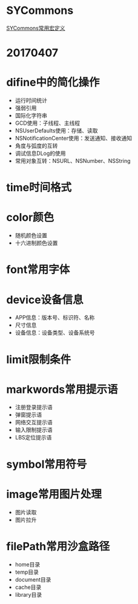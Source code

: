 # SYCommons
[SYCommons常用宏定义](https://github.com/potato512/SYCategory/tree/master/SYCommons)

# 20170407
# difine中的简化操作
 * 运行时间统计
 * 强弱引用
 * 国际化字符串
 * GCD使用：子线程、主线程
 * NSUserDefaults使用：存储、读取
 * NSNotificationCenter使用：发送通知、接收通知
 * 角度与弧度的互转
 * 调试信息DLog的使用
 * 常用对象互转：NSURL、NSNumber、NSString
# time时间格式
# color颜色
 * 随机颜色设置
 * 十六进制颜色设置
# font常用字体
# device设备信息
 * APP信息：版本号、标识符、名称
 * 尺寸信息
 * 设备信息：设备类型、设备系统号
# limit限制条件
# markwords常用提示语
 * 注册登录提示语
 * 弹窗提示语
 * 网络交互提示语
 * 输入限制提示语
 * LBS定位提示语
# symbol常用符号
# image常用图片处理
 * 图片读取
 * 图片拉升
# filePath常用沙盒路径
 * home目录
 * temp目录
 * document目录
 * cache目录
 * library目录
